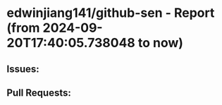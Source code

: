 # edwinjiang141/github-sen - Report (from 2024-09-20T17:40:05.738048 to now)

## Issues:

## Pull Requests:

